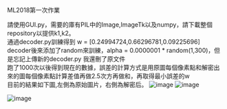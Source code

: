 ML2018第一次作業

請使用GUI.py，需要的庫有PIL中的Image,ImageTk以及numpy，請下載整個repository以提供k1,k2。  
通過decoder.py訓練得到 w = [0.24994724,0.66296781,0.09225696]  
decoder後來添加了random來訓練，alpha = 0.0000001 * random(1,300)，但是忘記上傳新的decoder.py 我還刪了原文件  
跑了1000次以後得到現在的數據，誤差的計算方式是用原圖每個像素點和解密出來的圖每個像素點計算差值再做2.5次方再做和，再取得最小誤差的w  
目前的結果如下圖,左側為原始圖片，右側為解密后。 
![image](https://github.com/BergLoo/ML2018_410421252_Image-Decryption-using-Linear-Percetpron/blob/master/image/I.png?raw=true)
![image](https://github.com/BergLoo/ML2018_410421252_Image-Decryption-using-Linear-Percetpron/blob/master/image/xd.png?raw=true)
  
![image](https://github.com/BergLoo/ML2018_410421252_Image-Decryption-using-Linear-Percetpron/blob/master/image/Screenshot%20from%202018-07-12%2021-58-15.png?raw=true)
